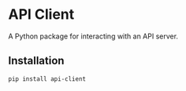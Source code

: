 # API Client

A Python package for interacting with an API server.

## Installation

```bash
pip install api-client
